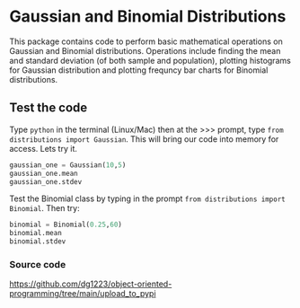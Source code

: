# **Gaussian and Binomial Distributions**
This package contains code to perform basic mathematical operations on Gaussian and Binomial distributions. Operations include finding the mean and standard deviation (of both sample and population), plotting histograms for Gaussian distribution and plotting frequncy bar charts for Binomial distributions.

## Test the code
Type `python` in the terminal (Linux/Mac) then at the >>> prompt, type `from distributions import Gaussian`.
This will bring our code into memory for access. Lets try it.

```python
gaussian_one = Gaussian(10,5)
gaussian_one.mean
gaussian_one.stdev
```

Test the Binomial class by typing in the prompt `from distributions import Binomial`. Then try:

```python
binomial = Binomial(0.25,60)
binomial.mean
binomial.stdev
```

### Source code
https://github.com/dg1223/object-oriented-programming/tree/main/upload_to_pypi
